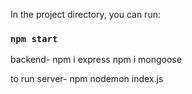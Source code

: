 In the project directory, you can run:
### `npm start`

backend-
npm i express
npm i mongoose

to run server-
npm nodemon index.js